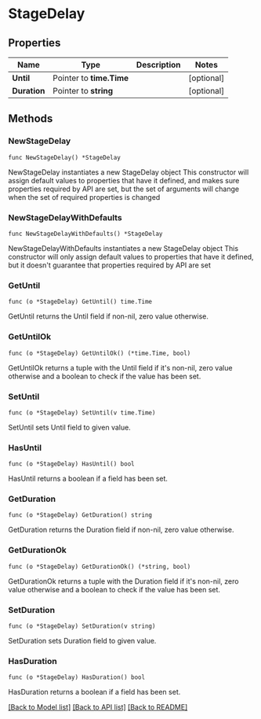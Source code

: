 # StageDelay

## Properties

Name | Type | Description | Notes
------------ | ------------- | ------------- | -------------
**Until** | Pointer to **time.Time** |  | [optional] 
**Duration** | Pointer to **string** |  | [optional] 

## Methods

### NewStageDelay

`func NewStageDelay() *StageDelay`

NewStageDelay instantiates a new StageDelay object
This constructor will assign default values to properties that have it defined,
and makes sure properties required by API are set, but the set of arguments
will change when the set of required properties is changed

### NewStageDelayWithDefaults

`func NewStageDelayWithDefaults() *StageDelay`

NewStageDelayWithDefaults instantiates a new StageDelay object
This constructor will only assign default values to properties that have it defined,
but it doesn't guarantee that properties required by API are set

### GetUntil

`func (o *StageDelay) GetUntil() time.Time`

GetUntil returns the Until field if non-nil, zero value otherwise.

### GetUntilOk

`func (o *StageDelay) GetUntilOk() (*time.Time, bool)`

GetUntilOk returns a tuple with the Until field if it's non-nil, zero value otherwise
and a boolean to check if the value has been set.

### SetUntil

`func (o *StageDelay) SetUntil(v time.Time)`

SetUntil sets Until field to given value.

### HasUntil

`func (o *StageDelay) HasUntil() bool`

HasUntil returns a boolean if a field has been set.

### GetDuration

`func (o *StageDelay) GetDuration() string`

GetDuration returns the Duration field if non-nil, zero value otherwise.

### GetDurationOk

`func (o *StageDelay) GetDurationOk() (*string, bool)`

GetDurationOk returns a tuple with the Duration field if it's non-nil, zero value otherwise
and a boolean to check if the value has been set.

### SetDuration

`func (o *StageDelay) SetDuration(v string)`

SetDuration sets Duration field to given value.

### HasDuration

`func (o *StageDelay) HasDuration() bool`

HasDuration returns a boolean if a field has been set.


[[Back to Model list]](../README.md#documentation-for-models) [[Back to API list]](../README.md#documentation-for-api-endpoints) [[Back to README]](../README.md)


